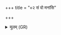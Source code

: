 +++
title = "०२ सं वो मनांसि"

+++
<details><summary>मूलम् (GR)</summary>

सं वो मनांसि सं व्रता  
सम् आकूतीर् नयामसि ।  
इमे ये विव्रता स्थ  
तान् वः सं ज्ञपयामसि ॥
</details>